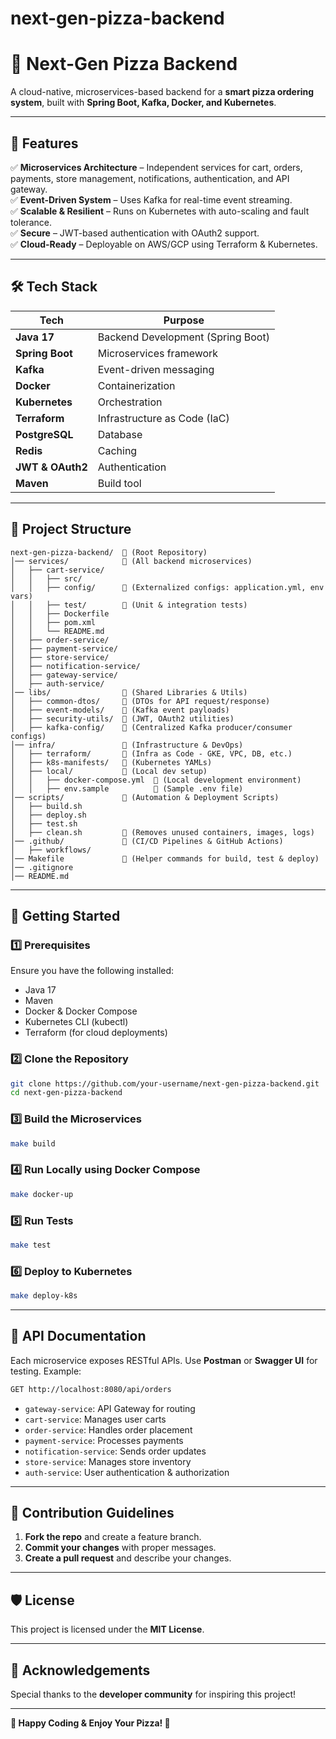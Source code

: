 # next-gen-pizza-backend
# 🍕 Next-Gen Pizza Backend

A cloud-native, microservices-based backend for a **smart pizza ordering system**, built with **Spring Boot, Kafka, Docker, and Kubernetes**.

---

## 📌 Features
✅ **Microservices Architecture** – Independent services for cart, orders, payments, store management, notifications, authentication, and API gateway.  
✅ **Event-Driven System** – Uses Kafka for real-time event streaming.  
✅ **Scalable & Resilient** – Runs on Kubernetes with auto-scaling and fault tolerance.  
✅ **Secure** – JWT-based authentication with OAuth2 support.  
✅ **Cloud-Ready** – Deployable on AWS/GCP using Terraform & Kubernetes.

---

## 🛠️ Tech Stack

| Tech            | Purpose |
|----------------|---------|
| **Java 17**    | Backend Development (Spring Boot) |
| **Spring Boot** | Microservices framework |
| **Kafka**      | Event-driven messaging |
| **Docker**     | Containerization |
| **Kubernetes** | Orchestration |
| **Terraform**  | Infrastructure as Code (IaC) |
| **PostgreSQL** | Database |
| **Redis**      | Caching |
| **JWT & OAuth2** | Authentication |
| **Maven**      | Build tool |

---

## 📂 Project Structure
```
next-gen-pizza-backend/  📂 (Root Repository)
│── services/            📂 (All backend microservices)
│   ├── cart-service/  
│   │   ├── src/  
│   │   ├── config/      📂 (Externalized configs: application.yml, env vars)
│   │   ├── test/        📂 (Unit & integration tests)
│   │   ├── Dockerfile  
│   │   ├── pom.xml  
│   │   └── README.md  
│   ├── order-service/  
│   ├── payment-service/  
│   ├── store-service/  
│   ├── notification-service/  
│   ├── gateway-service/  
│   ├── auth-service/  
│── libs/                📂 (Shared Libraries & Utils)
│   ├── common-dtos/     📂 (DTOs for API request/response)
│   ├── event-models/    📂 (Kafka event payloads)
│   ├── security-utils/  📂 (JWT, OAuth2 utilities)
│   ├── kafka-config/    📂 (Centralized Kafka producer/consumer configs)
│── infra/               📂 (Infrastructure & DevOps)
│   ├── terraform/       📂 (Infra as Code - GKE, VPC, DB, etc.)
│   ├── k8s-manifests/   📂 (Kubernetes YAMLs)
│   ├── local/           📂 (Local dev setup)
│   │   ├── docker-compose.yml  📄 (Local development environment)
│   │   ├── env.sample          📄 (Sample .env file)
│── scripts/             📂 (Automation & Deployment Scripts)
│   ├── build.sh  
│   ├── deploy.sh  
│   ├── test.sh  
│   ├── clean.sh         📄 (Removes unused containers, images, logs)
│── .github/             📂 (CI/CD Pipelines & GitHub Actions)
│   ├── workflows/  
│── Makefile             📄 (Helper commands for build, test & deploy)
│── .gitignore  
│── README.md   
```

---

## 🚀 Getting Started

### **1️⃣ Prerequisites**
Ensure you have the following installed:
- Java 17
- Maven
- Docker & Docker Compose
- Kubernetes CLI (kubectl)
- Terraform (for cloud deployments)

### **2️⃣ Clone the Repository**
```sh
git clone https://github.com/your-username/next-gen-pizza-backend.git
cd next-gen-pizza-backend
```

### **3️⃣ Build the Microservices**
```sh
make build
```

### **4️⃣ Run Locally using Docker Compose**
```sh
make docker-up
```

### **5️⃣ Run Tests**
```sh
make test
```

### **6️⃣ Deploy to Kubernetes**
```sh
make deploy-k8s
```

---

## 📜 API Documentation
Each microservice exposes RESTful APIs. Use **Postman** or **Swagger UI** for testing. Example:
```sh
GET http://localhost:8080/api/orders
```

- `gateway-service`: API Gateway for routing
- `cart-service`: Manages user carts
- `order-service`: Handles order placement
- `payment-service`: Processes payments
- `notification-service`: Sends order updates
- `store-service`: Manages store inventory
- `auth-service`: User authentication & authorization

---

## 🎯 Contribution Guidelines
1. **Fork the repo** and create a feature branch.
2. **Commit your changes** with proper messages.
3. **Create a pull request** and describe your changes.

---

## 🛡️ License
This project is licensed under the **MIT License**.

---

## 🙌 Acknowledgements
Special thanks to the **developer community** for inspiring this project!

---

**🚀 Happy Coding & Enjoy Your Pizza! 🍕**

